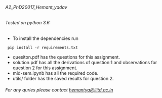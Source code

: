 ###### A2_PhD20017_Hemant_yadav

###### Tested on python 3.6

- To install the dependencies run
```
 pip install -r requirements.txt
```
- quesiton.pdf has the questions for this assignment.
- solution.pdf has all the derivations of question 1 and observations for question 2 for this assignment.
- mid-sem.ipynb has all the required code.
- utils/ folder has the saved results for question 2.


###### For any quries please contact hemantya@iiitd.ac.in
